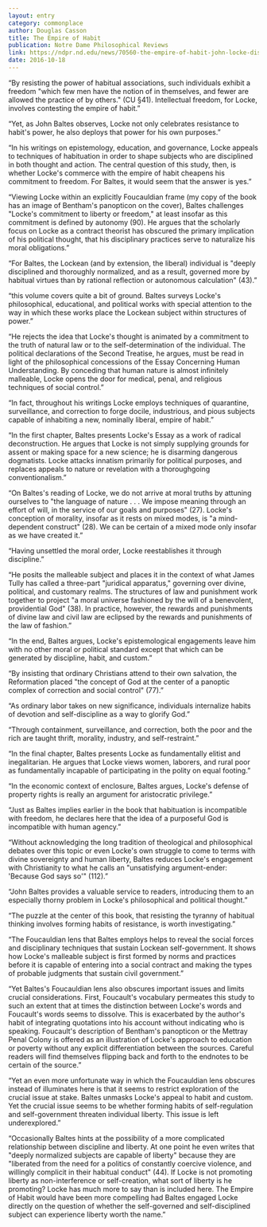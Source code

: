 ```yaml
---
layout: entry
category: commonplace
author: Douglas Casson
title: The Empire of Habit
publication: Notre Dame Philosophical Reviews
link: https://ndpr.nd.edu/news/70560-the-empire-of-habit-john-locke-discipline-and-the-origins-of-liberalism/
date: 2016-10-18
---
```


“By resisting the power of habitual associations, such individuals exhibit a freedom "which few men have the notion of in themselves, and fewer are allowed the practice of by others." (CU §41). Intellectual freedom, for Locke, involves contesting the empire of habit.”

“Yet, as John Baltes observes, Locke not only celebrates resistance to habit's power, he also deploys that power for his own purposes.”

“In his writings on epistemology, education, and governance, Locke appeals to techniques of habituation in order to shape subjects who are disciplined in both thought and action. The central question of this study, then, is whether Locke's commerce with the empire of habit cheapens his commitment to freedom. For Baltes, it would seem that the answer is yes.”

“Viewing Locke within an explicitly Foucauldian frame (my copy of the book has an image of Bentham's panopticon on the cover), Baltes challenges "Locke's commitment to liberty or freedom," at least insofar as this commitment is defined by autonomy (90). He argues that the scholarly focus on Locke as a contract theorist has obscured the primary implication of his political thought, that his disciplinary practices serve to naturalize his moral obligations.”

“For Baltes, the Lockean (and by extension, the liberal) individual is "deeply disciplined and thoroughly normalized, and as a result, governed more by habitual virtues than by rational reflection or autonomous calculation" (43).”

“this volume covers quite a bit of ground. Baltes surveys Locke's philosophical, educational, and political works with special attention to the way in which these works place the Lockean subject within structures of power.”

“He rejects the idea that Locke's thought is animated by a commitment to the truth of natural law or to the self-determination of the individual. The political declarations of the Second Treatise, he argues, must be read in light of the philosophical concessions of the Essay Concerning Human Understanding. By conceding that human nature is almost infinitely malleable, Locke opens the door for medical, penal, and religious techniques of social control.”

“In fact, throughout his writings Locke employs techniques of quarantine, surveillance, and correction to forge docile, industrious, and pious subjects capable of inhabiting a new, nominally liberal, empire of habit.”

“In the first chapter, Baltes presents Locke's Essay as a work of radical deconstruction. He argues that Locke is not simply supplying grounds for assent or making space for a new science; he is disarming dangerous dogmatists. Locke attacks innatism primarily for political purposes, and replaces appeals to nature or revelation with a thoroughgoing conventionalism.”

“On Baltes's reading of Locke, we do not arrive at moral truths by attuning ourselves to "the language of nature . . . We impose meaning through an effort of will, in the service of our goals and purposes" (27). Locke's conception of morality, insofar as it rests on mixed modes, is "a mind-dependent construct" (28). We can be certain of a mixed mode only insofar as we have created it.”

“Having unsettled the moral order, Locke reestablishes it through discipline.”

“He posits the malleable subject and places it in the context of what James Tully has called a three-part "juridical apparatus," governing over divine, political, and customary realms. The structures of law and punishment work together to project "a moral universe fashioned by the will of a benevolent, providential God" (38). In practice, however, the rewards and punishments of divine law and civil law are eclipsed by the rewards and punishments of the law of fashion.”

“In the end, Baltes argues, Locke's epistemological engagements leave him with no other moral or political standard except that which can be generated by discipline, habit, and custom.”

“By insisting that ordinary Christians attend to their own salvation, the Reformation placed "the concept of God at the center of a panoptic complex of correction and social control" (77).”

“As ordinary labor takes on new significance, individuals internalize habits of devotion and self-discipline as a way to glorify God.”

“Through containment, surveillance, and correction, both the poor and the rich are taught thrift, morality, industry, and self-restraint.”

“In the final chapter, Baltes presents Locke as fundamentally elitist and inegalitarian. He argues that Locke views women, laborers, and rural poor as fundamentally incapable of participating in the polity on equal footing.”

“In the economic context of enclosure, Baltes argues, Locke's defense of property rights is really an argument for aristocratic privilege.”

“Just as Baltes implies earlier in the book that habituation is incompatible with freedom, he declares here that the idea of a purposeful God is incompatible with human agency.”

“Without acknowledging the long tradition of theological and philosophical debates over this topic or even Locke's own struggle to come to terms with divine sovereignty and human liberty, Baltes reduces Locke's engagement with Christianity to what he calls an "unsatisfying argument-ender: 'Because God says so'" (112).”

“John Baltes provides a valuable service to readers, introducing them to an especially thorny problem in Locke's philosophical and political thought.”

“The puzzle at the center of this book, that resisting the tyranny of habitual thinking involves forming habits of resistance, is worth investigating.”

“The Foucauldian lens that Baltes employs helps to reveal the social forces and disciplinary techniques that sustain Lockean self-government. It shows how Locke's malleable subject is first formed by norms and practices before it is capable of entering into a social contract and making the types of probable judgments that sustain civil government.”

“Yet Baltes's Foucauldian lens also obscures important issues and limits crucial considerations. First, Foucault's vocabulary permeates this study to such an extent that at times the distinction between Locke's words and Foucault's words seems to dissolve. This is exacerbated by the author's habit of integrating quotations into his account without indicating who is speaking. Foucault's description of Bentham's panopticon or the Mettray Penal Colony is offered as an illustration of Locke's approach to education or poverty without any explicit differentiation between the sources. Careful readers will find themselves flipping back and forth to the endnotes to be certain of the source.”

“Yet an even more unfortunate way in which the Foucauldian lens obscures instead of illuminates here is that it seems to restrict exploration of the crucial issue at stake. Baltes unmasks Locke's appeal to habit and custom. Yet the crucial issue seems to be whether forming habits of self-regulation and self-government threaten individual liberty. This issue is left underexplored.”

“Occasionally Baltes hints at the possibility of a more complicated relationship between discipline and liberty. At one point he even writes that "deeply normalized subjects are capable of liberty" because they are "liberated from the need for a politics of constantly coercive violence, and willingly complicit in their habitual conduct" (44). If Locke is not promoting liberty as non-interference or self-creation, what sort of liberty is he promoting? Locke has much more to say than is included here. The Empire of Habit would have been more compelling had Baltes engaged Locke directly on the question of whether the self-governed and self-disciplined subject can experience liberty worth the name.”

